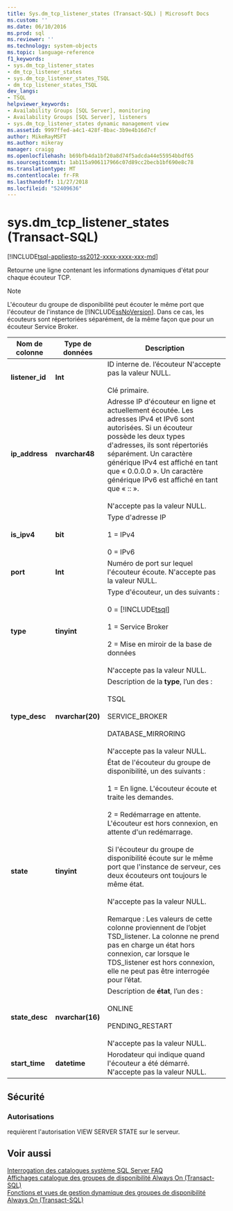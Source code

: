 ```yaml
---
title: Sys.dm_tcp_listener_states (Transact-SQL) | Microsoft Docs
ms.custom: ''
ms.date: 06/10/2016
ms.prod: sql
ms.reviewer: ''
ms.technology: system-objects
ms.topic: language-reference
f1_keywords:
- sys.dm_tcp_listener_states
- dm_tcp_listener_states
- sys.dm_tcp_listener_states_TSQL
- dm_tcp_listener_states_TSQL
dev_langs:
- TSQL
helpviewer_keywords:
- Availability Groups [SQL Server], monitoring
- Availability Groups [SQL Server], listeners
- sys.dm_tcp_listener_states dynamic management view
ms.assetid: 9997ffed-a4c1-428f-8bac-3b9e4b16d7cf
author: MikeRayMSFT
ms.author: mikeray
manager: craigg
ms.openlocfilehash: b69bfb4da1bf20a8d74f5adcda44e55954bbdf65
ms.sourcegitcommit: 1ab115a906117966c07d89cc2becb1bf690e8c78
ms.translationtype: MT
ms.contentlocale: fr-FR
ms.lasthandoff: 11/27/2018
ms.locfileid: "52409636"
---
```

# <a name="sysdmtcplistenerstates-transact-sql"></a>sys.dm_tcp_listener_states (Transact-SQL)
[!INCLUDE[tsql-appliesto-ss2012-xxxx-xxxx-xxx-md](../../includes/tsql-appliesto-ss2012-xxxx-xxxx-xxx-md.md)]

  Retourne une ligne contenant les informations dynamiques d'état pour chaque écouteur TCP.  
  
> [!NOTE]
> L'écouteur du groupe de disponibilité peut écouter le même port que l'écouteur de l'instance de [!INCLUDE[ssNoVersion](../../includes/ssnoversion-md.md)]. Dans ce cas, les écouteurs sont répertoriées séparément, de la même façon que pour un écouteur Service Broker.  
  
|Nom de colonne|Type de données|Description|  
|-----------------|---------------|-----------------|  
|**listener_id**|**Int**|ID interne de. l’écouteur N'accepte pas la valeur NULL.<br /><br /> Clé primaire.|  
|**ip_address**|**nvarchar48**|Adresse IP d'écouteur en ligne et actuellement écoutée. Les adresses IPv4 et IPv6 sont autorisées. Si un écouteur possède les deux types d'adresses, ils sont répertoriés séparément. Un caractère générique IPv4 est affiché en tant que « 0.0.0.0 ». Un caractère générique IPv6 est affiché en tant que « :: ».<br /><br /> N'accepte pas la valeur NULL.|  
|**is_ipv4**|**bit**|Type d'adresse IP<br /><br /> 1 = IPv4<br /><br /> 0 = IPv6|  
|**port**|**Int**|Numéro de port sur lequel l'écouteur écoute. N'accepte pas la valeur NULL.|  
|**type**|**tinyint**|Type d'écouteur, un des suivants :<br /><br /> 0 = [!INCLUDE[tsql](../../includes/tsql-md.md)]<br /><br /> 1 = Service Broker<br /><br /> 2 = Mise en miroir de la base de données<br /><br /> N'accepte pas la valeur NULL.|  
|**type_desc**|**nvarchar(20)**|Description de la **type**, l’un des :<br /><br /> TSQL<br /><br /> SERVICE_BROKER<br /><br /> DATABASE_MIRRORING<br /><br /> N'accepte pas la valeur NULL.|  
|**state**|**tinyint**|État de l'écouteur du groupe de disponibilité, un des suivants :<br /><br /> 1 = En ligne. L'écouteur écoute et traite les demandes.<br /><br /> 2 = Redémarrage en attente. L'écouteur est hors connexion, en attente d'un redémarrage.<br /><br /> Si l'écouteur du groupe de disponibilité écoute sur le même port que l'instance de serveur, ces deux écouteurs ont toujours le même état.<br /><br /> N'accepte pas la valeur NULL.<br /><br /> Remarque : Les valeurs de cette colonne proviennent de l’objet TSD_listener. La colonne ne prend pas en charge un état hors connexion, car lorsque le TDS_listener est hors connexion, elle ne peut pas être interrogée pour l’état.|  
|**state_desc**|**nvarchar(16)**|Description de **état**, l’un des :<br /><br /> ONLINE<br /><br /> PENDING_RESTART<br /><br /> N'accepte pas la valeur NULL.|  
|**start_time**|**datetime**|Horodateur qui indique quand l'écouteur a été démarré. N'accepte pas la valeur NULL.|  
  
## <a name="security"></a>Sécurité  
  
### <a name="permissions"></a>Autorisations  
 requièrent l'autorisation VIEW SERVER STATE sur le serveur.  
  
## <a name="see-also"></a>Voir aussi  
 [Interrogation des catalogues système SQL Server FAQ](../../relational-databases/system-catalog-views/querying-the-sql-server-system-catalog-faq.md)   
 [Affichages catalogue des groupes de disponibilité Always On &#40;Transact-SQL&#41;](../../relational-databases/system-catalog-views/always-on-availability-groups-catalog-views-transact-sql.md)   
 [Fonctions et vues de gestion dynamique des groupes de disponibilité Always On &#40;Transact-SQL&#41;](../../relational-databases/system-dynamic-management-views/always-on-availability-groups-dynamic-management-views-functions.md)  
  
  
